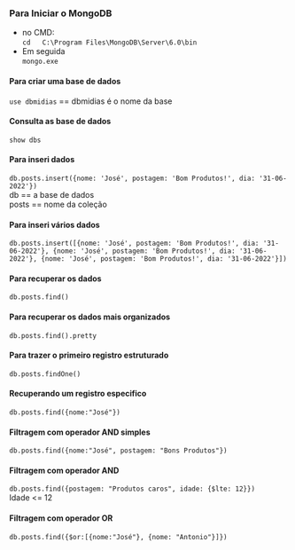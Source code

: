 ### Para Iniciar o MongoDB
* no CMD:  
`cd   C:\Program Files\MongoDB\Server\6.0\bin`
* Em seguida   
`mongo.exe`  

#### Para criar uma base de dados
`use dbmidias` == dbmidias é o nome da base  
#### Consulta as base de dados
`show dbs`
#### Para inseri dados 
`db.posts.insert({nome: 'José', postagem: 'Bom Produtos!', dia: '31-06-2022'})`  
db == a base de dados  
posts == nome da coleção  
#### Para inseri vários dados  
`db.posts.insert([{nome: 'José', postagem: 'Bom Produtos!', dia: '31-06-2022'}, {nome: 'José', postagem: 'Bom Produtos!', dia: '31-06-2022'}, {nome: 'José', postagem: 'Bom Produtos!', dia: '31-06-2022'}])`  
#### Para recuperar os dados
`db.posts.find()`  
#### Para recuperar os dados mais organizados 
`db.posts.find().pretty`  
#### Para trazer o primeiro registro estruturado  
`db.posts.findOne()`  
#### Recuperando um registro especifico  
`db.posts.find({nome:"José"})`  
#### Filtragem com operador AND simples
`db.posts.find({nome:"José", postagem: "Bons Produtos"})` 
#### Filtragem com operador AND
`db.posts.find({postagem: "Produtos caros", idade: {$lte: 12}})`  
Idade <= 12  
#### Filtragem com operador OR
`db.posts.find({$or:[{nome:"José"}, {nome: "Antonio"}]})`
